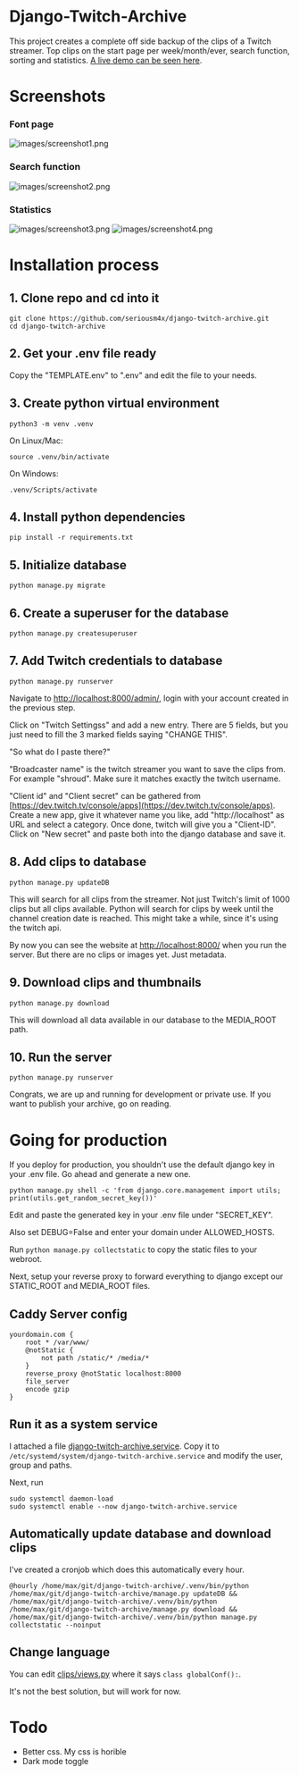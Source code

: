 
# Django-Twitch-Archive

This project creates a complete off side backup of the clips of a Twitch streamer. Top clips on the start page per week/month/ever, search function, sorting and statistics. [A live demo can be seen here](https://clips.itssoley.de/).

# Screenshots

### Font page
![images/screenshot1.png](images/screenshot1.png)

### Search function
![images/screenshot2.png](images/screenshot2.png)

### Statistics
![images/screenshot3.png](images/screenshot3.png)
![images/screenshot4.png](images/screenshot4.png)

# Installation process

## 1. Clone repo and cd into it

```
git clone https://github.com/seriousm4x/django-twitch-archive.git
cd django-twitch-archive
```

## 2. Get your .env file ready

Copy the "TEMPLATE.env" to ".env" and edit the file to your needs.

## 3. Create python virtual environment

```
python3 -m venv .venv
```

On Linux/Mac:
```
source .venv/bin/activate
```
On Windows:
```
.venv/Scripts/activate
```

## 4. Install python dependencies

```
pip install -r requirements.txt
```

## 5. Initialize database

```
python manage.py migrate
```

## 6. Create a superuser for the database

```
python manage.py createsuperuser
```

## 7. Add Twitch credentials to database

```
python manage.py runserver
```

Navigate to [http://localhost:8000/admin/](http://localhost:8000/admin/), login with your  account created in the previous step.

Click on "Twitch Settingss" and add a new entry. There are 5 fields, but you just need to fill the 3 marked fields saying "CHANGE THIS".

"So what do I paste there?"

"Broadcaster name" is the twitch streamer you want to save the clips from. For example "shroud". Make sure it matches exactly the twitch username.

"Client id" and "Client secret" can be gathered from [https://dev.twitch.tv/console/apps](https://dev.twitch.tv/console/apps). Create a new app, give it whatever name you like, add "http://localhost" as URL and select a category. Once done, twitch will give you a "Client-ID". Click on "New secret" and paste both into the django database and save it.

## 8. Add clips to database

```
python manage.py updateDB
```

This will search for all clips from the streamer. Not just Twitch's limit of 1000 clips but all clips available. Python will search for clips by week until the channel creation date is reached. This might take a while, since it's using the twitch api.

By now you can see the website at [http://localhost:8000/](http://localhost:8000/) when you run the server. But there are no clips or images yet. Just metadata.

## 9. Download clips and thumbnails

```
python manage.py download
```

This will download all data available in our database to the MEDIA_ROOT path.

## 10. Run the server

```
python manage.py runserver
```

Congrats, we are up and running for development or private use. If you want to publish your archive, go on reading.

# Going for production

If you deploy for production, you shouldn't use the default django key in your .env file. Go ahead and generate a new one.

```
python manage.py shell -c 'from django.core.management import utils; print(utils.get_random_secret_key())'
```

Edit and paste the generated key in your .env file under "SECRET_KEY".

Also set DEBUG=False and enter your domain under ALLOWED_HOSTS.

Run `python manage.py collectstatic` to copy the static files to your webroot.

Next, setup your reverse proxy to forward everything to django except our STATIC_ROOT and MEDIA_ROOT files.

## Caddy Server config

```
yourdomain.com {
    root * /var/www/
    @notStatic {
        not path /static/* /media/*
    }
    reverse_proxy @notStatic localhost:8000
    file_server
    encode gzip
}
```

## Run it as a system service

I attached a file [django-twitch-archive.service](django-twitch-archive.service). Copy it to `/etc/systemd/system/django-twitch-archive.service` and modify the user, group and paths.

Next, run 

```
sudo systemctl daemon-load
sudo systemctl enable --now django-twitch-archive.service
```

## Automatically update database and download clips

I've created a cronjob which does this automatically every hour.

```
@hourly /home/max/git/django-twitch-archive/.venv/bin/python /home/max/git/django-twitch-archive/manage.py updateDB && /home/max/git/django-twitch-archive/.venv/bin/python /home/max/git/django-twitch-archive/manage.py download && /home/max/git/django-twitch-archive/.venv/bin/python manage.py collectstatic --noinput
```

## Change language

You can edit [clips/views.py](clips/views.py) where it says `class globalConf():`.

It's not the best solution, but will work for now.


# Todo

* Better css. My css is horible
* Dark mode toggle
